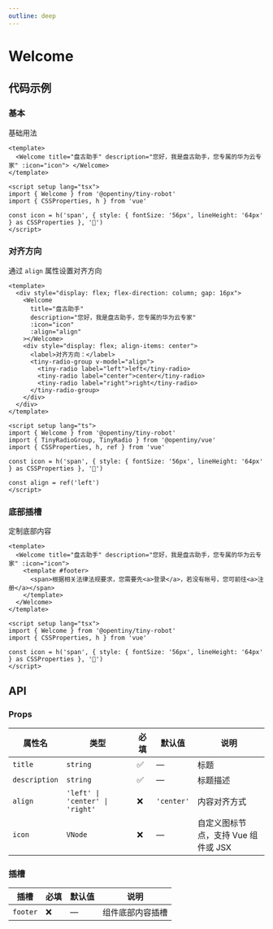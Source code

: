 ```yaml
---
outline: deep
---
```


# Welcome

<script setup lang="ts">
import Demo from './demo.vue'
import DemoAlign from './demo-align.vue'
import DemoFooter from './demo-footer.vue'
</script>

## 代码示例

### 基本

基础用法

<Demo />

```vue
<template>
  <Welcome title="盘古助手" description="您好，我是盘古助手，您专属的华为云专家" :icon="icon"> </Welcome>
</template>

<script setup lang="tsx">
import { Welcome } from '@opentiny/tiny-robot'
import { CSSProperties, h } from 'vue'

const icon = h('span', { style: { fontSize: '56px', lineHeight: '64px' } as CSSProperties }, '🤖')
</script>
```

### 对齐方向

通过 `align` 属性设置对齐方向

<DemoAlign />

```vue
<template>
  <div style="display: flex; flex-direction: column; gap: 16px">
    <Welcome
      title="盘古助手"
      description="您好，我是盘古助手，您专属的华为云专家"
      :icon="icon"
      :align="align"
    ></Welcome>
    <div style="display: flex; align-items: center">
      <label>对齐方向：</label>
      <tiny-radio-group v-model="align">
        <tiny-radio label="left">left</tiny-radio>
        <tiny-radio label="center">center</tiny-radio>
        <tiny-radio label="right">right</tiny-radio>
      </tiny-radio-group>
    </div>
  </div>
</template>

<script setup lang="ts">
import { Welcome } from '@opentiny/tiny-robot'
import { TinyRadioGroup, TinyRadio } from '@opentiny/vue'
import { CSSProperties, h, ref } from 'vue'

const icon = h('span', { style: { fontSize: '56px', lineHeight: '64px' } as CSSProperties }, '🤖')

const align = ref('left')
</script>
```

### 底部插槽

定制底部内容

<DemoFooter />

```vue
<template>
  <Welcome title="盘古助手" description="您好，我是盘古助手，您专属的华为云专家" :icon="icon">
    <template #footer>
      <span>根据相关法律法规要求，您需要先<a>登录</a>，若没有帐号，您可前往<a>注册</a></span>
    </template>
  </Welcome>
</template>

<script setup lang="tsx">
import { Welcome } from '@opentiny/tiny-robot'
import { CSSProperties, h } from 'vue'

const icon = h('span', { style: { fontSize: '56px', lineHeight: '64px' } as CSSProperties }, '🤖')
</script>
```

## API

### Props

| 属性名        | 类型                            | 必填 | 默认值     | 说明                                |
| ------------- | ------------------------------- | ---- | ---------- | ----------------------------------- |
| `title`       | `string`                        | ✅   | —          | 标题                                |
| `description` | `string`                        | ✅   | —          | 标题描述                            |
| `align`       | `'left' \| 'center' \| 'right'` | ❌   | `'center'` | 内容对齐方式                        |
| `icon`        | `VNode`                         | ❌   | —          | 自定义图标节点，支持 Vue 组件或 JSX |

### 插槽

| 插槽     | 必填 | 默认值 | 说明             |
| -------- | ---- | ------ | ---------------- |
| `footer` | ❌   | —      | 组件底部内容插槽 |
